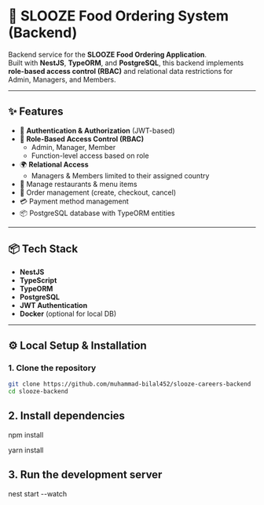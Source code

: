 # 🍔 SLOOZE Food Ordering System (Backend)

Backend service for the **SLOOZE Food Ordering Application**.  
Built with **NestJS**, **TypeORM**, and **PostgreSQL**, this backend implements **role-based access control (RBAC)** and relational data restrictions for Admin, Managers, and Members.

---

## ✨ Features

- 🔐 **Authentication & Authorization** (JWT-based)
- 👤 **Role-Based Access Control (RBAC)**
  - Admin, Manager, Member
  - Function-level access based on role
- 🌍 **Relational Access**
  - Managers & Members limited to their assigned country
- 🍴 Manage restaurants & menu items
- 🛒 Order management (create, checkout, cancel)
- 💳 Payment method management
- 📦 PostgreSQL database with TypeORM entities

---

## 📦 Tech Stack

- **NestJS**
- **TypeScript**
- **TypeORM**
- **PostgreSQL**
- **JWT Authentication**
- **Docker** (optional for local DB)

---

## ⚙️ Local Setup & Installation

### 1. Clone the repository

```bash
git clone https://github.com/muhammad-bilal452/slooze-careers-backend
cd slooze-backend


```

## 2. Install dependencies

npm install

yarn install

## 3. Run the development server

nest start --watch
